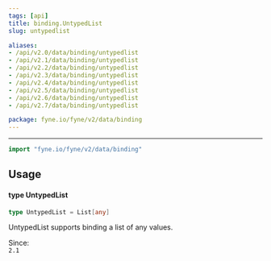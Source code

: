 ```yaml
---
tags: [api]
title: binding.UntypedList
slug: untypedlist

aliases:
- /api/v2.0/data/binding/untypedlist
- /api/v2.1/data/binding/untypedlist
- /api/v2.2/data/binding/untypedlist
- /api/v2.3/data/binding/untypedlist
- /api/v2.4/data/binding/untypedlist
- /api/v2.5/data/binding/untypedlist
- /api/v2.6/data/binding/untypedlist
- /api/v2.7/data/binding/untypedlist

package: fyne.io/fyne/v2/data/binding
---
```



---
```go
import "fyne.io/fyne/v2/data/binding"
```

## Usage

#### type UntypedList

```go
type UntypedList = List[any]
```

UntypedList supports binding a list of any values.


<div class="since">Since: <code>
2.1</code></div>
